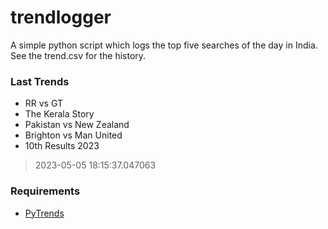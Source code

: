 # trendlogger
A simple python script which logs the top five searches of the day in India.<br>See the trend.csv for the history.<br>

<!-- Last Trends -->
### Last Trends
* RR vs GT
* The Kerala Story
* Pakistan vs New Zealand
* Brighton vs Man United
* 10th Results 2023
> 2023-05-05 18:15:37.047063

<!-- Requirements -->
### Requirements
* [PyTrends](https://github.com/dreyco676/pytrends)
